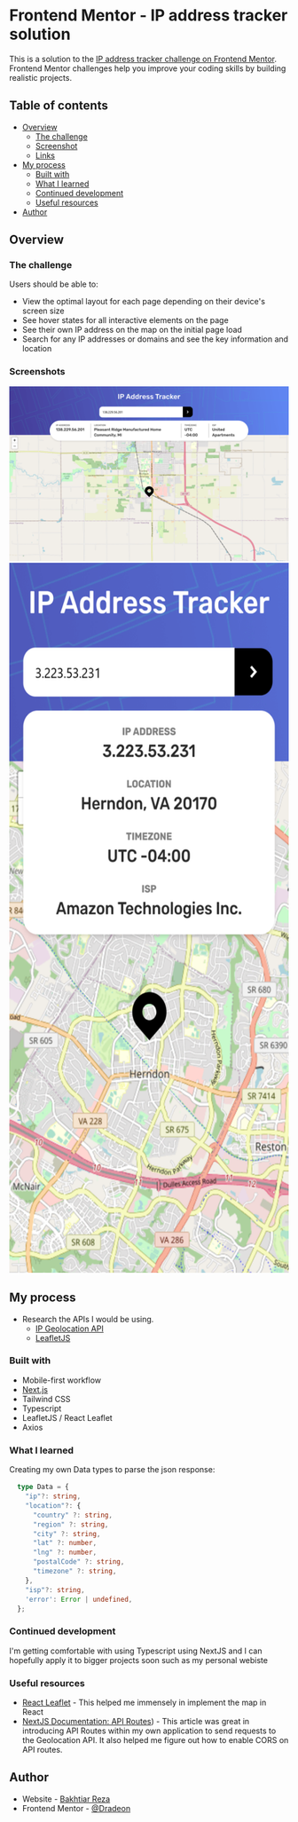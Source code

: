 # Frontend Mentor - IP address tracker solution

This is a solution to the [IP address tracker challenge on Frontend Mentor](https://www.frontendmentor.io/challenges/ip-address-tracker-I8-0yYAH0). Frontend Mentor challenges help you improve your coding skills by building realistic projects. 

## Table of contents

- [Overview](#overview)
  - [The challenge](#the-challenge)
  - [Screenshot](#screenshot)
  - [Links](#links)
- [My process](#my-process)
  - [Built with](#built-with)
  - [What I learned](#what-i-learned)
  - [Continued development](#continued-development)
  - [Useful resources](#useful-resources)
- [Author](#author)

## Overview

### The challenge

Users should be able to:

- View the optimal layout for each page depending on their device's screen size
- See hover states for all interactive elements on the page
- See their own IP address on the map on the initial page load
- Search for any IP addresses or domains and see the key information and location

### Screenshots

![](./screenshots/Desktop.png)
<img src="./screenshots/Mobile.png" width="720px" height="1280px">



## My process

- Research the APIs I would be using.
  * [IP Geolocation API](https://geo.ipify.org/)
  * [LeafletJS](https://leafletjs.com/)

### Built with

- Mobile-first workflow
- [Next.js](https://nextjs.org/)
- Tailwind CSS
- Typescript
- LeafletJS / React Leaflet
- Axios



### What I learned

Creating my own Data types to parse the json response:
```ts
  type Data = {
    "ip"?: string,
    "location"?: {
      "country" ?: string,
      "region" ?: string,
      "city" ?: string,
      "lat" ?: number,
      "lng" ?: number,
      "postalCode" ?: string,
      "timezone" ?: string,
    },
    "isp"?: string,
    'error': Error | undefined,
  };
```


### Continued development

I'm getting comfortable with using Typescript using NextJS and I can hopefully apply it to bigger projects soon such as my personal webiste


### Useful resources

- [React Leaflet]([https://www.example.com](https://react-leaflet.js.org/)) - This helped me immensely in implement the map in React
- [NextJS Documentation: API Routes](https://nextjs.org/docs/api-routes/introduction)) - This article was great in introducing API Routes within my own application to send requests to the Geolocation API. It also helped me figure out how to enable CORS on API routes.

## Author

- Website - [Bakhtiar Reza]([https://www.your-site.com](https://bakhtiar-reza-site.vercel.app/))
- Frontend Mentor - [@Dradeon](https://www.frontendmentor.io/profile/Dradeon)

